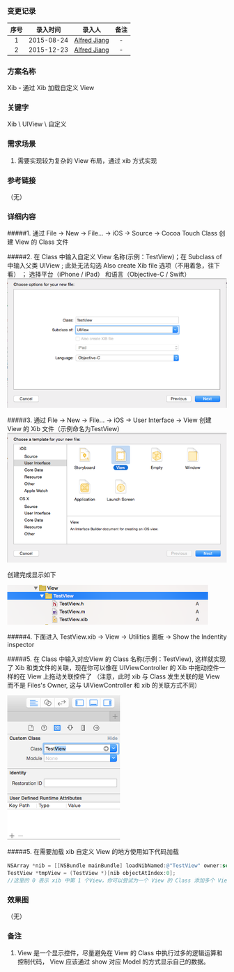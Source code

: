 ### 变更记录

| 序号 | 录入时间 | 录入人 | 备注 |
|:--------:|:--------:|:--------:|:--------:|
| 1 | 2015-08-24 | [Alfred Jiang](https://github.com/viktyz) | - |
| 2 | 2015-12-23 | [Alfred Jiang](https://github.com/viktyz) | - |

### 方案名称

Xib - 通过 Xib 加载自定义 View

### 关键字

Xib \ UIView \ 自定义

### 需求场景

1. 需要实现较为复杂的 View 布局，通过 xib 方式实现

### 参考链接
（无）

### 详细内容

#####1. 通过 File -> New -> File... -> iOS -> Source -> Cocoa Touch Class 创建 View 的 Class 文件

#####2. 在 Class 中输入自定义 View 名称(示例：TestView)；在 Subclass of 中输入父类 UIView ; 此处无法勾选 Also create Xib file 选项（不用着急，往下看） ； 选择平台（iPhone / iPad） 和语言（Objective-C / Swift）
 ![image1](Images/Image_00124_00001.png)

#####3. 通过 File -> New -> File... -> iOS -> User Interface -> View 创建 View 的 Xib 文件（示例命名为TestView）
 ![image2](Images/Image_00124_00002.png)

创建完成显示如下

 ![image3](Images/Image_00124_00003.png)

#####4. 下面进入 TestView.xib -> View -> Utilities 面板 -> Show the Indentity inspector

#####5. 在 Class 中输入对应View 的 Class 名称(示例：TestView), 这样就实现了 Xib 和类文件的关联，现在你可以像在 UIViewController 的 Xib 中拖动控件一样的在 View 上拖动关联控件了
（注意，此时 xib 与 Class 发生关联的是 View 而不是 Files's Owner, 这与 UIViewController 和 xib 的关联方式不同）

 ![image4](Images/Image_00124_00004.png)

#####5. 在需要加载 xib 自定义 View 的地方使用如下代码加载
```objectivec
NSArray *nib = [[NSBundle mainBundle] loadNibNamed:@"TestView" owner:self options:nil];
TestView *tmpView = (TestView *)[nib objectAtIndex:0];
//这里的 0 表示 xib 中第 1 个View，你可以尝试为一个 View 的 Class 添加多个 View 控件
```

### 效果图
（无）

### 备注

1. View 是一个显示控件，尽量避免在 View 的 Class 中执行过多的逻辑运算和控制代码， View 应该通过 show 对应 Model 的方式显示自己的数据。
